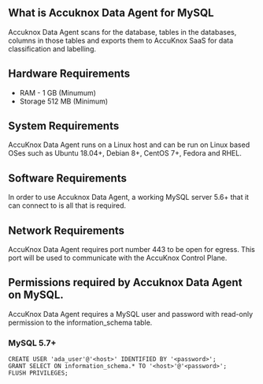 ## What is Accuknox Data Agent for MySQL
Accuknox Data Agent scans for the database, tables in the databases, columns in those tables and exports them to AccuKnox SaaS for data classification and labelling.

## Hardware Requirements
- RAM - 1 GB (Minumum)
- Storage 512 MB (Minimum)

## System Requirements
AccuKnox Data Agent runs on a Linux host and can be run on Linux based OSes such as Ubuntu 18.04+, Debian 8+, CentOS 7+, Fedora and RHEL.

## Software Requirements
In order to use Accuknox Data Agent, a working MySQL server 5.6+ that it can connect to is all that is required. 

## Network Requirements
AccuKnox Data Agent requires port number 443 to be open for egress. This port will be used to communicate with the AccuKnox Control Plane.

## Permissions required by Accuknox Data Agent on MySQL.
AccuKnox Data Agent requires a MySQL user and password with read-only permission to the information_schema table.

### MySQL 5.7+
```
CREATE USER 'ada_user'@'<host>' IDENTIFIED BY '<password>';
GRANT SELECT ON information_schema.* TO '<host>'@'<password>';
FLUSH PRIVILEGES;
```
